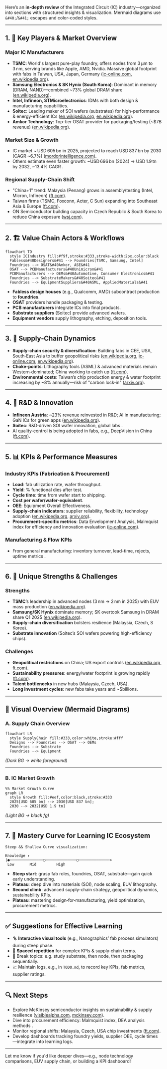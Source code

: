Here’s an **in‑depth review** of the Integrated Circuit (IC) industry—organized into sections with structured insights & visualization. Mermaid diagrams use `&#40;`/`&#41;` escapes and color-coded styles.

---

## 1. 🎯 Key Players & Market Overview

### Major IC Manufacturers

* **TSMC**: World's largest pure-play foundry, offers nodes from 3 µm to 3 nm, serving brands like Apple, AMD, Nvidia. Massive global footprint with fabs in Taiwan, USA, Japan, Germany ([ic-online.com][1], [en.wikipedia.org][2]).
* **Samsung Electronics & SK Hynix (South Korea)**: Dominant in memory (DRAM, NAND)—combined \~73% global DRAM share ([en.wikipedia.org][3]).
* **Intel, Infineon, STMicroelectronics**: IDMs with both design & manufacturing capabilities.
* **Soitec**: Leading maker of SOI wafers (substrates) for high-performance & energy-efficient ICs ([en.wikipedia.org][2], [en.wikipedia.org][4]).
* **Amkor Technology**: Top-tier OSAT provider for packaging/testing (\~\$7B revenue) ([en.wikipedia.org][5]).

### Market Size & Growth

* IC market \~ USD 605 bn in 2025, projected to reach USD 837 bn by 2030 (CAGR \~6.7%) ([mordorintelligence.com][6]).
* Others estimate even faster growth: \~USD 696 bn (2024) → USD 1.9 tn by 2032, \~13.4% CAGR .

### Regional Supply-Chain Shift

* "China+1" trend: Malaysia (Penang) grows in assembly/testing (Intel, Micron, Infineon) ([ft.com][7]).
* Taiwan firms (TSMC, Foxconn, Acter, C Sun) expanding into Southeast Asia & Europe ([ft.com][8]).
* ON Semiconductor building capacity in Czech Republic & South Korea to reduce China exposure ([wsj.com][9]).

---

## 2. 🏗️ Value Chain Actors & Workflows

```mermaid
flowchart TD
  style ICIndustry fill:#f9f,stroke:#333,stroke-width:2px,color:black
  Fabless&#40Designers&#41 --> Foundries[TSMC, Samsung, Intel]
  Foundries --> OSAT&#40Amkor, ASE&#41
  OSAT --> PCBManufacturers&#40Unimicron&#41
  PCBManufacturers --> OEMs&#40Automotive, Consumer Electronics&#41
  Foundries --> SubstrateMakers&#40Soitec&#41
  Foundries --> EquipmentSuppliers&#40ASML, AppliedMaterials&#41
```

* **Fabless design houses** (e.g., Qualcomm, AMD) subcontract production to **foundries**.
* **OSAT** providers handle packaging & testing.
* **PCB manufacturers** integrate ICs into final products.
* **Substrate suppliers** (Soitec) provide advanced wafers.
* **Equipment vendors** supply lithography, etching, deposition tools.

---

## 3. 🔗 Supply‑Chain Dynamics

* **Supply‑chain security & diversification**: Building fabs in CEE, USA, South‑East Asia to buffer geopolitical risks ([en.wikipedia.org][5], [ic-online.com][1], [en.wikipedia.org][4]).
* **Choke‑points**: Lithography tools (ASML) & advanced materials remain Western‑dominated; China working to catch up ([ft.com][10]).
* **Environmental costs**: Taiwan’s chip production energy & water footprint increasing by \~8% annually—risk of "carbon lock‑in" ([arxiv.org][11]).

---

## 4. 🧪 R\&D & Innovation

* **Infineon Austria**: \~23% revenue reinvested in R\&D; AI in manufacturing; GaN ICs for green apps ([en.wikipedia.org][12]).
* **Soitec**: R\&D‑driven SOI wafer innovation, global labs .
* AI quality‑control is being adopted in fabs, e.g., DeepVision in China ([ft.com][10]).

---

## 5. 📊 KPIs & Performance Measures

### Industry KPIs (Fabrication & Procurement)

* **Load**: fab utilization rate, wafer throughput.
* **Yield**: % functional dies after test.
* **Cycle time**: time from wafer start to shipping.
* **Cost per wafer/wafer-equivalent**.
* **OEE**: Equipment Overall Effectiveness.
* **Supply‑chain indicators**: supplier reliability, flexibility, technology adoption ([en.wikipedia.org][2], [arxiv.org][11]).
* **Procurement-specific metrics**: Data Envelopment Analysis, Malmquist index for efficiency and innovation evaluation ([ic-online.com][1]).

### Manufacturing & Flow KPIs

* From general manufacturing: inventory turnover, lead-time, rejects, uptime metrics .

---

## 6. 🧩 Unique Strengths & Challenges

### Strengths

* **TSMC**’s leadership in advanced nodes (3 nm → 2 nm in 2025) with EUV mass production ([en.wikipedia.org][2]).
* **Samsung/SK Hynix** dominate memory; SK overtook Samsung in DRAM share Q1 2025 ([en.wikipedia.org][3]).
* **Supply‑chain diversification** bolsters resilience (Malaysia, Czech, S Korea).
* **Substrate innovation** (Soitec’s SOI wafers powering high-efficiency chips).

### Challenges

* **Geopolitical restrictions** on China; US export controls ([en.wikipedia.org][4], [ft.com][10]).
* **Sustainability pressures**: energy/water footprint is growing rapidly ([ft.com][7]).
* **Talent bottlenecks** in new hubs (Malaysia, Czech, USA).
* **Long investment cycles**: new fabs take years and \~\$billions.

---

## 🎨 Visual Overview (Mermaid Diagrams)

### A. Supply Chain Overview

```mermaid
flowchart LR
  style SupplyChain fill:#333,color:white,stroke:#fff
  Designs --> Foundries --> OSAT --> OEMs
  Foundries --> Substrate
  Foundries --> Equipment
```

*(Dark BG → white foreground)*

---

### B. IC Market Growth

```mermaid
%% Market Growth Curve
graph LR
  style Growth fill:#eef,color:black,stroke:#333
  2025[USD 605 bn] --> 2030[USD 837 bn];
  2030 --> 2032[USD 1.9 tn]
```

*(Light BG → black fg)*

---

## 7. 🧠 Mastery Curve for Learning IC Ecosystem

```
Steep && Shallow Curve visualization:

Knowledge ↑
|●───────────────◯──────────────◯──────────────>
 Low       Mid         High
```

* **Steep start**: grasp fab roles, foundries, OSAT, substrate—gain quick early understanding.
* **Plateau**: deep dive into materials (SOI), node scaling, EUV lithography.
* **Second climb**: advanced supply-chain strategy, geopolitical dynamics, sustainability KPIs.
* **Plateau**: mastering design‑for‑manufacturing, yield optimization, procurement metrics.

---

## ✅ Suggestions for Effective Learning

* 🪜 **Interactive visual tools** (e.g., Nanographics’ fab process simulators) during steep phase.
* 🧠 **Spaced repetition** for complex KPIs & supply‑chain terms.
* 🧩 Break topics: e.g. study substrate, then node, then packaging sequentially.
* 📈 Maintain logs, e.g., in `TODO.md`, to record key KPIs, fab metrics, supplier ratings.

---

## 🔍 Next Steps

* Explore McKinsey semiconductor insights on sustainability & supply resilience ([visiblealpha.com][13], [mckinsey.com][14]).
* Dive into procurement efficiency: Malmquist index, DEA analysis methods .
* Monitor regional shifts: Malaysia, Czech, USA chip investments ([ft.com][7]).
* Develop dashboards tracking foundry yields, supplier OEE, cycle times—integrate into learning logs.

---

Let me know if you'd like deeper dives—e.g., node technology comparisons, EUV supply chain, or building a KPI dashboard!

[1]: https://ic-online.com/news/post/optimize-procurement-of-integrated-circuits-to-reduce-costs?utm_source=chatgpt.com "Optimize Procurement of Integrated Circuits to Reduce Costs"
[2]: https://en.wikipedia.org/wiki/TSMC?utm_source=chatgpt.com "TSMC"
[3]: https://en.wikipedia.org/wiki/Semiconductor_industry_in_South_Korea?utm_source=chatgpt.com "Semiconductor industry in South Korea"
[4]: https://en.wikipedia.org/wiki/Soitec?utm_source=chatgpt.com "Soitec"
[5]: https://en.wikipedia.org/wiki/Amkor_Technology?utm_source=chatgpt.com "Amkor Technology"
[6]: https://www.mordorintelligence.com/industry-reports/integrated-circuits-market?utm_source=chatgpt.com "Integrated Circuit Market - Size, Industry Demand & Growth"
[7]: https://www.ft.com/content/4e0017e8-fb48-4d48-8410-968e3de687bf?utm_source=chatgpt.com "Malaysia: the surprise winner from US-China chip wars"
[8]: https://www.ft.com/content/95ccd46d-aed3-4d82-aec6-06fedcf18879?utm_source=chatgpt.com "Taiwan's chip industry heads overseas amid supply chain shift"
[9]: https://www.wsj.com/articles/on-semiconductor-looks-to-bolster-supply-chain-to-shield-against-rise-of-chinese-chip-makers-f16fbdff?utm_source=chatgpt.com "ON Semiconductor Looks to Bolster Supply Chain to Shield Against Rise of Chinese Chip Makers"
[10]: https://www.ft.com/content/292e44c6-f924-4fd5-b574-484f3c67d551?utm_source=chatgpt.com "The vulnerabilities holding back Chinese industry"
[11]: https://arxiv.org/abs/2209.12523?utm_source=chatgpt.com "From Silicon Shield to Carbon Lock-in ? The Environmental Footprint of Electronic Components Manufacturing in Taiwan (2015-2020)"
[12]: https://en.wikipedia.org/wiki/Infineon_Technologies_Austria?utm_source=chatgpt.com "Infineon Technologies Austria"
[13]: https://visiblealpha.com/technology/semiconductor-fabrication/semiconductor-kpis/?utm_source=chatgpt.com "KPI Guide: Semiconductor Industry KPIs for Investment Professionals"
[14]: https://www.mckinsey.com/~/media/mckinsey/industries/semiconductors/our%20insights/mckinsey%20on%20semiconductors%202024/mck_semiconductors_2024_webpdf.pdf?utm_source=chatgpt.com "[PDF] McKinsey on Semiconductors"
